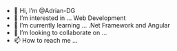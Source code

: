 - 👋 Hi, I’m @Adrian-DG
- 👀 I’m interested in ... Web Development
- 🌱 I’m currently learning ... .Net Framework and Angular 
- 💞️ I’m looking to collaborate on ... 
- 📫 How to reach me ...

<!---
Adrian-DG/Adrian-DG is a ✨ special ✨ repository because its `README.md` (this file) appears on your GitHub profile.
You can click the Preview link to take a look at your changes.
--->
